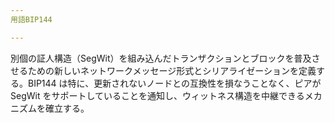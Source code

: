 ```yaml
---
用語BIP144

---
```

別個の証人構造（SegWit）を組み込んだトランザクションとブロックを普及させるための新しいネットワークメッセージ形式とシリアライゼーションを定義する。BIP144 は特に、更新されないノードとの互換性を損なうことなく、ピアが SegWit をサポートしていることを通知し、ウィットネス構造を中継できるメカニズムを確立する。